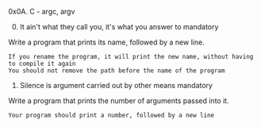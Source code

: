 0x0A. C - argc, argv


0. It ain't what they call you, it's what you answer to
mandatory

Write a program that prints its name, followed by a new line.

    If you rename the program, it will print the new name, without having to compile it again
    You should not remove the path before the name of the program



1. Silence is argument carried out by other means
mandatory

Write a program that prints the number of arguments passed into it.

    Your program should print a number, followed by a new line



